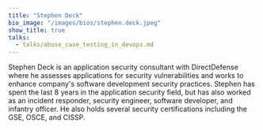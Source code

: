 ```yaml
---
title: "Stephen Deck"
bio_image: "/images/bios/stephen.deck.jpeg"
show_title: true
talks:
  - talks/abuse_case_testing_in_devops.md
---
```

Stephen Deck is an application security consultant with DirectDefense where he assesses applications for security vulnerabilities and works to enhance company's software development security practices. Stephen has spent the last 8 years in the application security field, but has also worked as an incident responder, security engineer, software developer, and infantry officer. He also holds several security certifications including the GSE, OSCE, and CISSP.
